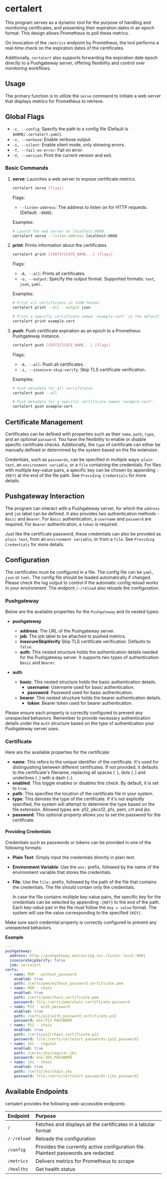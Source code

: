 # certalert

This program serves as a dynamic tool for the purpose of handling and monitoring certificates, and presenting their expiration dates in an epoch format. This design allows Prometheus to poll these metrics.

On invocation of the `/metrics` endpoint by Prometheus, the tool performs a real-time check on the expiration dates of the certificates.

Additionally, `certalert` also supports forwarding the expiration date epoch directly to a Pushgateway server, offering flexibility and control over monitoring workflows.

## Usage

The primary function is to utilize the `serve` command to initiate a web server that displays metrics for Prometheus to retrieve.

## Global Flags

- `-c, --config`: Specify the path to a config file (Default is `$HOME/.certalert.yaml`).
- `-v, --verbose`: Enable verbose output.
- `-s, --silent`: Enable silent mode, only showing errors.
- `-f, --fail-on-error`: Fail on error.
- `-V, --version`: Print the current version and exit.

### Basic Commands

1. **serve**: Launches a web server to expose certificate metrics.

    ```bash
    certalert serve [flags]
    ```

    Flags:
    - `--listen-address`: The address to listen on for HTTP requests. (Default: `:8080`).

    Examples:

    ```bash
    # Launch the web server on localhost:8080.
    certalert serve --listen-address localhost:8080
    ```


2. **print**: Prints information about the certificates.

    ```bash
    certalert print [CERTIFICATE_NAME...] [flags]
    ```

    Flags:
    - `-A, --all`: Prints all certificates.
    - `-o, --output`: Specify the output format. Supported formats: `text`, `json`, `yaml`.

    Examples:

    ```bash
    # Print all certificates in JSON format.
    certalert print --all --output json

    # Print a specific certificate named 'example-cert' in the default format.
    certalert print example-cert
    ```

3. **push**: Push certificate expiration as an epoch to a Prometheus Pushgateway instance.

    ```bash
    certalert push [CERTIFICATE_NAME...] [flags]
    ```

    Flags:
    - `-A, --all`: Push all certificates.
    - `-i, --insecure-skip-verify`: Skip TLS certificate verification.

    Examples:

    ```bash
    # Push metadata for all certificates.
    certalert push --all

    # Push metadata for a specific certificate named 'example-cert'.
    certalert push example-cert
    ```

## Certificate Management

Certificates can be defined with properties such as their `name`, `path`, `type`, and an optional `password`. You have the flexibility to enable or disable specific certificate checks. Additionally, the `type` of certificate can either be manually defined or determined by the system based on the file extension.

Credentials, such as `passwords`, can be specified in multiple ways: `plain text`, an `environment variable`, or a `file` containing the credentials. For files with multiple key-value pairs, a specific key can be chosen by appending `:{KEY}` at the end of the file path. See `Providing Credentials` for more details.

## Pushgateway Interaction

The program can interact with a Pushgateway server, for which the `address` and `job` label can be defined. It also provides two authentication methods - `Basic` and `Bearer`. For `Basic` authentication, a `username` and `password` are required. For `Bearer` authentication, a `token` is required.

Just like the certificate password, these credentials can also be provided as `plain text`, from an `environment variable`, or from a `file`. See `Providing Credentials` for more details.

## Configuration

The certificates must be configured in a file. The config file can be `yaml`, `json` or `toml`. The config file should be loaded automatically if changed. Please check the log output to control if the automatic config reload works in your environment. The endpont `/-/reload` also reloads the configuration.

### Pushgateway

Below are the available properties for the `Pushgateway` and its nested types:

- **pushgateway**
  - **address**: The URL of the Pushgateway server.
  - **job**: The job label to be attached to pushed metrics.
  - **insecureSkipVerify** Skip TLS certificate verification. Defaults to `false`.
  - **auth**: This nested structure holds the authentication details needed for the Pushgateway server. It supports two types of authentication: `Basic` and `Bearer`.

- **auth**
  - **basic**: This nested structure holds the basic authentication details.
    - **username**: Username used for basic authentication.
    - **password**: Password used for basic authentication.
  - **bearer**: This nested structure holds the bearer authentication details.
    - **token**: Bearer token used for bearer authentication.

Please ensure each property is correctly configured to prevent any unexpected behaviors. Remember to provide necessary authentication details under the `Auth` structure based on the type of authentication your Pushgateway server uses.

### Certificate

Here are the available properties for the certificate:

- **name**: This refers to the unique identifier of the certificate. It's used for distinguishing between different certificates. If not provided, it defaults to the certificate's filename, replacing all spaces (` `), dots (`.`) and underlines (`_`) with a dash (`-`).
- **enabled**: This toggle enables or disables this check. By default, it is set to `true`.
- **path**: This specifies the location of the certificate file in your system.
- **type**: This denotes the type of the certificate. If it's not explicitly specified, the system will attempt to determine the type based on the file extension. Allowed types are: p12, pkcs12, pfx, pem, crt and jks.
- **password**: This optional property allows you to set the password for the certificate.

#### Providing Credentials

Credentials such as passwords or tokens can be provided in one of the following formats:

- **Plain Text**: Simply input the credentials directly in plain text.
- **Environment Variable**: Use the `env:` prefix, followed by the name of the environment variable that stores the credentials.
- **File**: Use the `file:` prefix, followed by the path of the file that contains the credentials. The file should contain only the credentials.

    In case the file contains multiple key-value pairs, the specific key for the credentials can be selected by appending `:{KEY}` to the end of the path. Each key-value pair in the file must follow the `key = value` format. The system will use the value corresponding to the specified `{KEY}`.

Make sure each credential property is correctly configured to prevent any unexpected behaviors.

__Example__

```yaml
---
pushgateway:
  address: http://pushgateway.monitoring.svc.cluster.local:9091
  insecureSkipVerify: false
  job: certalert
certs:
  - name: PEM - without_password
    enabled: true
    path: /certs/pem/without_password_certificate.pem
  - name: PEM - chain
    enabled: true
    path: /certs/pem/chain_certificate.pem
    password: file:/certs/pem/chain_certificate.password
  - name: P12 - with_password
    enabled: true
    path: /certs/p12/with_password_certificate.p12
    password: env:P12_PASSWORD
  - name: P12 - chain
    enabled: true
    path: /certs/p12/chain_certificate.p12
    password: file:/certs/certalert.passwords:{p12_password}
  - name: jks - regular
    enabled: true
    path: /certs/jks/regular.jks
    password: env:JKS_PASSWORD
  - name: jks - chain
    enabled: true
    path: /certs/jks/chain.jks
    password: file:/certs/certalert.passwords:{jks_password}
```

## Available Endpoints

certalert provides the following web-accessible endpoints:

| Endpoint    | Purpose                                                                             |
| :---------- | :---------------------------------------------------------------------------------- |
| `/`         | Fetches and displays all the certificates in a tabular format                       |
| `/-/reload` | Reloads the configuration                                                           |
| `/config`   | Provides the currently active configuration file. Plaintext passwords are redacted. |
| `/metrics`  | Delivers metrics for Prometheus to scrape                                           |
| `/healthz`  | Get health status                                                                   |
